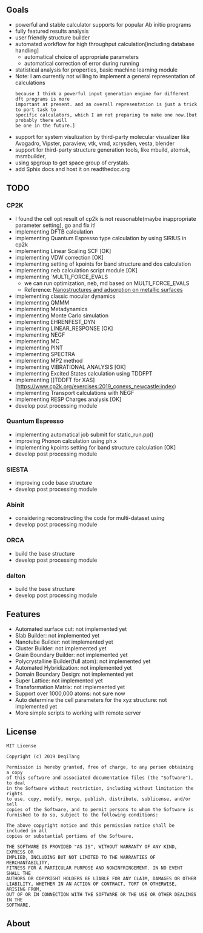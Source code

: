 ## Goals
* powerful and stable calculator supports for popular Ab initio programs
* fully featured results analysis
* user friendly structure builder
* automated workflow for high throughput calculation[including database handling]
  * automatical choice of appropriate parameters
  * automatical correction of error during running
* statistical analysis for properties, basic machine learning module
* Note: I am currently not willing to implement a general representation of calculations
    ```
    because I think a powerful input generation engine for different dft programs is more
    important at present. and an overall representation is just a trick to port task to
    specific calculators, which I am not preparing to make one now.[but probably there will
    be one in the future.]
    ```
* support for system visulization by third-party molecular visualizer like Avogadro, Vipster, paraview, vtk, vmd, xcrysden, vesta, blender
* support for third-party structure generation tools, like mbuild, atomsk, msmbuilder,
* using spgroup to get space group of crystals.
* add Sphix docs and host it on readthedoc.org

## TODO
### CP2K
* I found the cell opt result of cp2k is not reasonable(maybe inappropriate parameter setting), go and fix it!
* implementing DFTB calculation
* implementing Quantum Espresso type calculation by using SIRIUS in cp2k
* implementing Linear Scaling SCF [OK]
* implementing VDW correction [OK]
* implementing setting of kpoints for band structure and dos calculation
* implementing neb calculation script module [OK]
* implementing `MULTI_FORCE_EVALS
    * we can run optimization, neb, md based on MULTI_FORCE_EVALS
    * Reference: [Nanostructures and adsorption on metallic surfaces](https://www.cp2k.org/exercises:2015_cecam_tutorial:neb)
* implementing classic mocular dynamics
* implementing QMMM
* implementing Metadynamics
* implementing Monte Carlo simulation
* implementing EHRENFEST_DYN
* implementing LINEAR_RESPONSE [OK]
* implementing NEGF
* implementing MC
* implementing PINT
* implementing SPECTRA
* implementing MP2 method
* implementing VIBRATIONAL ANALYSIS [OK]
* implementing Excited States calculation using TDDFPT
* implementing []TDDFT for XAS](https://www.cp2k.org/exercises:2019_conexs_newcastle:index)
* implementing Transport calculations with NEGF
* implementing RESP Charges analysis [OK]
* develop post processing module
### Quantum Espresso
* implementing automatical job submit for static_run.pp()
* improving Phonon calculation using ph.x
* implementing kpoints setting for band structure calculation [OK]
* develop post processing module
### SIESTA
* improving code base structure
* develop post processing module
### Abinit
* considering reconstructing the code for multi-dataset using
* develop post processing module
### ORCA
* build the base structure
* develop post processing module
### dalton
* build the base structure
* develop post processing module

## Features
* Automated surface cut: not implemented yet
* Slab Builder: not implemented yet
* Nanotube Builder: not implemented yet
* Cluster Builder: not implemented yet
* Grain Boundary Builder: not implemented yet
* Polycrystalline Builder(full atom): not implemented yet
* Automated Hybridization: not implemented yet
* Domain Boundary Design: not implemented yet
* Super Lattice: not implemented yet
* Transformation Matrix: not implemented yet
* Support over 1000,000 atoms: not sure now
* Auto determine the cell parameters for the xyz structure: not implemented yet
* More simple scripts to working with remote server


## License
```
MIT License

Copyright (c) 2019 DeqiTang

Permission is hereby granted, free of charge, to any person obtaining a copy
of this software and associated documentation files (the "Software"), to deal
in the Software without restriction, including without limitation the rights
to use, copy, modify, merge, publish, distribute, sublicense, and/or sell
copies of the Software, and to permit persons to whom the Software is
furnished to do so, subject to the following conditions:

The above copyright notice and this permission notice shall be included in all
copies or substantial portions of the Software.

THE SOFTWARE IS PROVIDED "AS IS", WITHOUT WARRANTY OF ANY KIND, EXPRESS OR
IMPLIED, INCLUDING BUT NOT LIMITED TO THE WARRANTIES OF MERCHANTABILITY,
FITNESS FOR A PARTICULAR PURPOSE AND NONINFRINGEMENT. IN NO EVENT SHALL THE
AUTHORS OR COPYRIGHT HOLDERS BE LIABLE FOR ANY CLAIM, DAMAGES OR OTHER
LIABILITY, WHETHER IN AN ACTION OF CONTRACT, TORT OR OTHERWISE, ARISING FROM,
OUT OF OR IN CONNECTION WITH THE SOFTWARE OR THE USE OR OTHER DEALINGS IN THE
SOFTWARE.
```

## About
